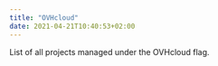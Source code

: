 ```yaml
---
title: "OVHcloud"
date: 2021-04-21T10:40:53+02:00
---
```


List of all projects managed under the OVHcloud flag.
